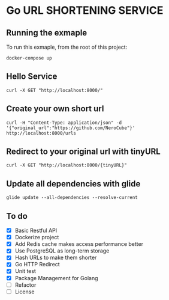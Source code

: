 # Go URL SHORTENING SERVICE

## Running the exmaple

To run this exmaple, from the root of this project:

```
docker-compose up
```

## Hello Service

```
curl -X GET "http://localhost:8000/"
```

## Create your own short url

```
curl -H "Content-Type: application/json" -d '{"original_url":"https://github.com/NeroCube"}' http://localhost:8000/urls
```

## Redirect to your original url with tinyURL

```
curl -X GET "http://localhost:8000/{tinyURL}"
```
## Update all dependencies with glide
```
glide update --all-dependencies --resolve-current
```
## To do

- [x] Basic Restful API
- [x] Dockerize project
- [x] Add Redis cache makes access performance better
- [x] Use PostgreSQL as long-term storage
- [x] Hash URLs to make them shorter
- [x] Go HTTP Redirect
- [x] Unit test
- [x] Package Management for Golang 
- [ ] Refactor
- [ ] License
